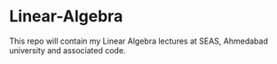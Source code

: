 # Linear-Algebra
This repo will contain my Linear Algebra lectures at SEAS, Ahmedabad university and associated code.
